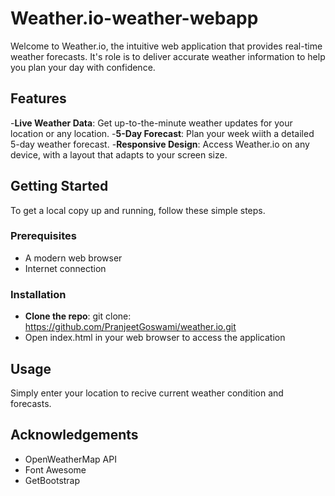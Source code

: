 # Weather.io-weather-webapp

Welcome to Weather.io, the intuitive web application that provides real-time weather forecasts. It's role is to deliver accurate weather information to help you plan your day with confidence.

## Features

-**Live Weather Data**: Get up-to-the-minute weather updates for your location or any location.
-**5-Day Forecast**: Plan your week wiith a detailed 5-day weather forecast.
-**Responsive Design**: Access Weather.io on any device, with a layout that adapts to your screen size.

## Getting Started

To get a local copy up and running, follow these simple steps.

### Prerequisites
- A modern web browser
- Internet connection

### Installation
- **Clone the repo**: git clone: https://github.com/PranjeetGoswami/weather.io.git
- Open index.html in your web browser to access the application

## Usage
Simply enter your location to recive current weather condition and forecasts.

## Acknowledgements
- OpenWeatherMap API
- Font Awesome
- GetBootstrap
